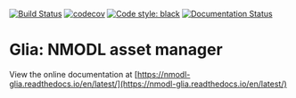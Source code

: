 [![Build Status](https://github.com/dbbs-lab/glia/actions/workflows/main.yml/badge.svg)](https://github.com/dbbs-lab/glia)
[![codecov](https://codecov.io/gh/dbbs-lab/glia/branch/main/graph/badge.svg)](https://codecov.io/gh/dbbs-lab/glia)
[![Code style: black](https://img.shields.io/badge/code%20style-black-000000.svg)](https://github.com/psf/black)
[![Documentation Status](https://readthedocs.org/projects/nrn-glia/badge/?version=latest)](https://nmodl-glia.readthedocs.io/en/latest/)

# Glia: NMODL asset manager

View the online documentation at [https://nmodl-glia.readthedocs.io/en/latest/](https://nmodl-glia.readthedocs.io/en/latest/)